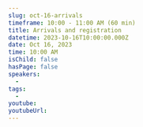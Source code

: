 ```yaml
---
slug: oct-16-arrivals
timeframe: 10:00 - 11:00 AM (60 min)
title: Arrivals and registration
datetime: 2023-10-16T10:00:00.000Z
date: Oct 16, 2023
time: 10:00 AM
isChild: false
hasPage: false
speakers:
  -
tags:
  -
youtube:
youtubeUrl:
---
```

